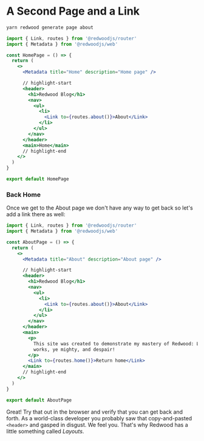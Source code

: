 # A Second Page and a Link

```bash
yarn redwood generate page about
```

```jsx title="web/src/pages/HomePage/HomePage.tsx"
import { Link, routes } from '@redwoodjs/router'
import { Metadata } from '@redwoodjs/web'

const HomePage = () => {
  return (
    <>
      <Metadata title="Home" description="Home page" />

      // highlight-start
      <header>
        <h1>Redwood Blog</h1>
        <nav>
          <ul>
            <li>
              <Link to={routes.about()}>About</Link>
            </li>
          </ul>
        </nav>
      </header>
      <main>Home</main>
      // highlight-end
    </>
  )
}

export default HomePage
```

### Back Home

Once we get to the About page we don't have any way to get back so let's add a link there as well:

```jsx title="web/src/pages/AboutPage/AboutPage.tsx"
import { Link, routes } from '@redwoodjs/router'
import { Metadata } from '@redwoodjs/web'

const AboutPage = () => {
  return (
    <>
      <Metadata title="About" description="About page" />

      // highlight-start
      <header>
        <h1>Redwood Blog</h1>
        <nav>
          <ul>
            <li>
              <Link to={routes.about()}>About</Link>
            </li>
          </ul>
        </nav>
      </header>
      <main>
        <p>
          This site was created to demonstrate my mastery of Redwood: Look on my
          works, ye mighty, and despair!
        </p>
        <Link to={routes.home()}>Return home</Link>
      </main>
      // highlight-end
    </>
  )
}

export default AboutPage
```

Great! Try that out in the browser and verify that you can get back and forth.
As a world-class developer you probably saw that copy-and-pasted `<header>` and gasped in disgust. We feel you. That's why Redwood has a little something called _Layouts_.
